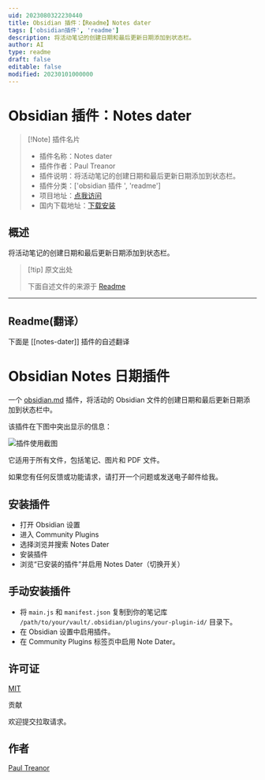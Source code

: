 ```yaml
---
uid: 2023080322230440
title: Obsidian 插件：【Readme】Notes dater
tags: ['obsidian插件', 'readme']
description: 将活动笔记的创建日期和最后更新日期添加到状态栏。
author: AI
type: readme
draft: false
editable: false
modified: 20230101000000
---
```


# Obsidian 插件：Notes dater

> [!Note] 插件名片
> - 插件名称：Notes dater
> - 插件作者：Paul Treanor
> - 插件说明：将活动笔记的创建日期和最后更新日期添加到状态栏。
> - 插件分类：['obsidian 插件 ', 'readme']
> - 项目地址：[点我访问](https://github.com/paultreanor/notes-dater)
> - 国内下载地址：[下载安装](https://pkmer.cn/products/plugin/pluginMarket/?notes-dater)

## 概述

将活动笔记的创建日期和最后更新日期添加到状态栏。

> [!tip] 原文出处
>
>下面自述文件的来源于 [Readme](https://ghproxy.net/https://raw.githubusercontent.com/PaulTreanor/notes-dater/master/README.md)
>

---

## Readme(翻译）

下面是 [[notes-dater]] 插件的自述翻译

# Obsidian Notes 日期插件

一个 [obsidian.md](https://obsidian.md) 插件，将活动的 Obsidian 文件的创建日期和最后更新日期添加到状态栏中。

该插件在下图中突出显示的信息：

![插件使用截图](screenshot.png)

它适用于所有文件，包括笔记、图片和 PDF 文件。

如果您有任何反馈或功能请求，请打开一个问题或发送电子邮件给我。

## 安装插件

- 打开 Obsidian 设置
- 进入 Community Plugins
- 选择浏览并搜索 Notes Dater
- 安装插件
- 浏览“已安装的插件”并启用 Notes Dater（切换开关）

## 手动安装插件

- 将 `main.js` 和 `manifest.json` 复制到你的笔记库 `/path/to/your/vault/.obsidian/plugins/your-plugin-id/` 目录下。
- 在 Obsidian 设置中启用插件。
- 在 Community Plugins 标签页中启用 Note Dater。

## 许可证

[MIT](https://choosealicense.com/licenses/mit/)

贡献

欢迎提交拉取请求。

## 作者

[Paul Treanor](https://paultreanor.com)
